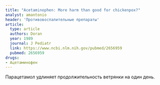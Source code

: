 ```yaml
---
title: "Acetaminophen: More harm than good for chickenpox?"
analyst: amantonio
header: 'Противовоспалительные препараты'
article:
  type: article
  authors: Doran
  year: 1989
  journal: J Pediatr
  link: https://www.ncbi.nlm.nih.gov/pubmed/2656959
  pubmed: 2656959
drugs:
- Ацетаминофен
---
```


Парацетамол удлиняет продолжительность ветрянки на один день.
